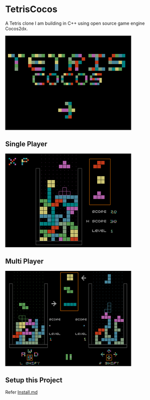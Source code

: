 # TetrisCocos
A Tetris clone I am building in C++ using open source game engine Cocos2dx.

![TetrisCocos screenshot](Screenshots/mai_menu.png)

Single Player
---------------
![TetrisCocos screenshot](Screenshots/sp_game.png)

Multi Player
---------------
![TetrisCocos screenshot](Screenshots/lm_game.png)

Setup this Project
--------------------
Refer [Install.md](Install.md)
